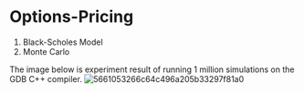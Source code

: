 # Options-Pricing

1. Black-Scholes Model
2. Monte Carlo

The image below is experiment result of running 1 million simulations on the GDB C++ compiler. 
![5661053266c64c496a205b33297f81a0](https://user-images.githubusercontent.com/70546406/185207764-0e13e151-54b2-46bc-9cc2-e2f3856cf0b7.png)
